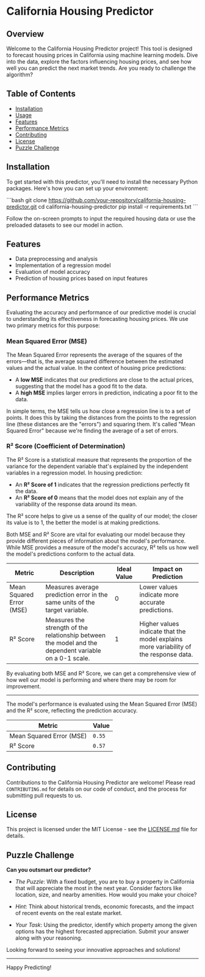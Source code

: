 # California Housing Predictor

## Overview

Welcome to the California Housing Predictor project! This tool is designed to forecast housing prices in California using machine learning models. Dive into the data, explore the factors influencing housing prices, and see how well you can predict the next market trends. Are you ready to challenge the algorithm?

## Table of Contents

- [Installation](#installation)
- [Usage](#usage)
- [Features](#features)
- [Performance Metrics](#performance-metrics)
- [Contributing](#contributing)
- [License](#license)
- [Puzzle Challenge](#puzzle-challenge)

## Installation

To get started with this predictor, you'll need to install the necessary Python packages. Here's how you can set up your environment:

\```bash
git clone https://github.com/your-repository/california-housing-predictor.git
cd california-housing-predictor
pip install -r requirements.txt
\```






Follow the on-screen prompts to input the required housing data or use the preloaded datasets to see our model in action.

## Features

- Data preprocessing and analysis
- Implementation of a regression model
- Evaluation of model accuracy
- Prediction of housing prices based on input features

## Performance Metrics

Evaluating the accuracy and performance of our predictive model is crucial to understanding its effectiveness in forecasting housing prices. We use two primary metrics for this purpose:

### Mean Squared Error (MSE)
The Mean Squared Error represents the average of the squares of the errors—that is, the average squared difference between the estimated values and the actual value. In the context of housing price predictions:

- A **low MSE** indicates that our predictions are close to the actual prices, suggesting that the model has a good fit to the data.
- A **high MSE** implies larger errors in prediction, indicating a poor fit to the data.

In simple terms, the MSE tells us how close a regression line is to a set of points. It does this by taking the distances from the points to the regression line (these distances are the "errors") and squaring them. It's called "Mean Squared Error" because we're finding the average of a set of errors.

### R² Score (Coefficient of Determination)
The R² Score is a statistical measure that represents the proportion of the variance for the dependent variable that's explained by the independent variables in a regression model. In housing prediction:

- An **R² Score of 1** indicates that the regression predictions perfectly fit the data.
- An **R² Score of 0** means that the model does not explain any of the variability of the response data around its mean.

The R² score helps to give us a sense of the quality of our model; the closer its value is to 1, the better the model is at making predictions.

Both MSE and R² Score are vital for evaluating our model because they provide different pieces of information about the model's performance. While MSE provides a measure of the model's accuracy, R² tells us how well the model's predictions conform to the actual data.

| Metric          | Description | Ideal Value | Impact on Prediction |
|-----------------|-------------|-------------|----------------------|
| Mean Squared Error (MSE) | Measures average prediction error in the same units of the target variable. | 0 | Lower values indicate more accurate predictions. |
| R² Score       | Measures the strength of the relationship between the model and the dependent variable on a 0-1 scale. | 1 | Higher values indicate that the model explains more variability of the response data. |

By evaluating both MSE and R² Score, we can get a comprehensive view of how well our model is performing and where there may be room for improvement.

---




The model's performance is evaluated using the Mean Squared Error (MSE) and the R² score, reflecting the prediction accuracy.

| Metric          | Value       |
|-----------------|-------------|
| Mean Squared Error (MSE) | `0.55` |
| R² Score       | `0.57` |

## Contributing

Contributions to the California Housing Predictor are welcome! Please read `CONTRIBUTING.md` for details on our code of conduct, and the process for submitting pull requests to us.

## License

This project is licensed under the MIT License - see the [LICENSE.md](LICENSE) file for details.

## Puzzle Challenge

**Can you outsmart our predictor?**

- *The Puzzle*: With a fixed budget, you are to buy a property in California that will appreciate the most in the next year. Consider factors like location, size, and nearby amenities. How would you make your choice?

- *Hint*: Think about historical trends, economic forecasts, and the impact of recent events on the real estate market.

- *Your Task*: Using the predictor, identify which property among the given options has the highest forecasted appreciation. Submit your answer along with your reasoning.

Looking forward to seeing your innovative approaches and solutions!

---

Happy Predicting!

 
